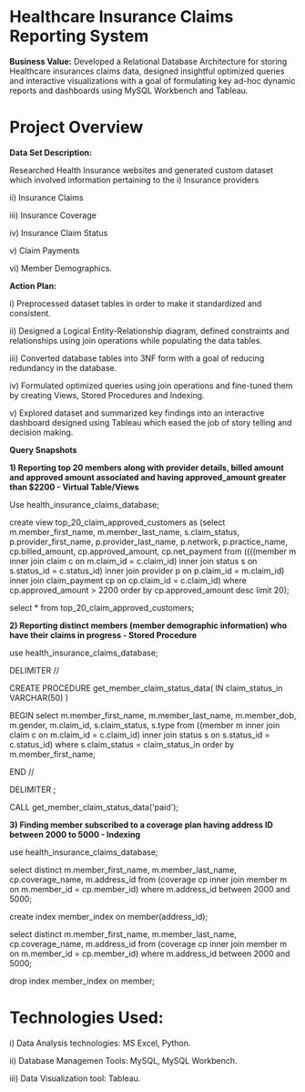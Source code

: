# Healthcare Insurance Claims Reporting System

**Business Value:** Developed a Relational Database Architecture for storing Healthcare insurances claims data, designed insightful optimized queries and interactive visualizations with a goal of formulating key ad-hoc dynamic reports and dashboards using MySQL Workbench and Tableau. 

# Project Overview

**Data Set Description:**

Researched Health Insurance websites and generated custom dataset which involved information pertaining to the 
i) Insurance providers

ii) Insurance Claims

iii) Insurance Coverage 

iv) Insurance Claim Status

v) Claim Payments 

vi) Member Demographics.

**Action Plan:**

i) Preprocessed dataset tables in order to make it standardized and consistent. 

ii) Designed a Logical Entity-Relationship diagram, defined constraints and relationships using join operations while populating the data tables.

iii) Converted database tables into 3NF form with a goal of reducing redundancy in the database. 

iv) Formulated optimized queries using join operations and fine-tuned them by creating Views, Stored Procedures and Indexing.

v) Explored dataset and summarized key findings into an interactive dashboard designed using Tableau which eased the job of story telling and decision making. 

**Query Snapshots**

**1) Reporting top 20 members along with provider details, billed amount and approved amount associated and having approved_amount greater than $2200 - Virtual Table/Views**

Use health_insurance_claims_database;

create view top_20_claim_approved_customers as (select m.member_first_name, m.member_last_name, s.claim_status, 
	   p.provider_first_name, p.provider_last_name, p.network,
       p.practice_name, cp.billed_amount, cp.approved_amount, cp.net_payment
	from 
		((((member m inner join claim c on m.claim_id = c.claim_id) 
				inner join status s on s.status_id = c.status_id)
                inner join provider p on p.claim_id = m.claim_id)
				inner join claim_payment cp on cp.claim_id = c.claim_id)
	where cp.approved_amount > 2200
	order by cp.approved_amount desc limit 20);
    
select * from top_20_claim_approved_customers;

**2) Reporting distinct members (member demographic information) who have their claims in progress - Stored Procedure**
    
use health_insurance_claims_database;

DELIMITER //

CREATE PROCEDURE get_member_claim_status_data(
	IN claim_status_in VARCHAR(50)
)

BEGIN
	select m.member_first_name, m.member_last_name, m.member_dob, m.gender, m.claim_id,
	   s.claim_status, s.type
	from 
		((member m inner join claim c on m.claim_id = c.claim_id) 
				inner join status s on s.status_id = c.status_id)
	where s.claim_status = claim_status_in
	order by m.member_first_name;

END //

DELIMITER ; 

CALL get_member_claim_status_data('paid');

**3) Finding member subscribed to a coverage plan having address ID between 2000 to 5000 - Indexing**

use health_insurance_claims_database;

select distinct m.member_first_name, m.member_last_name, cp.coverage_name, m.address_id 
from (coverage cp inner join member m on m.member_id = cp.member_id)
where m.address_id between 2000 and 5000;

create index member_index on member(address_id);
 
select distinct m.member_first_name, m.member_last_name, cp.coverage_name, m.address_id 
from (coverage cp inner join member m on m.member_id = cp.member_id)
where m.address_id between 2000 and 5000;

drop index member_index on member;

# Technologies Used:

i) Data Analysis technologies: MS Excel, Python.

ii) Database Managemen Tools: MySQL, MySQL Workbench.

iii) Data Visualization tool: Tableau. 

